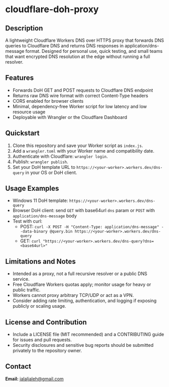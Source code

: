 # cloudflare-doh-proxy

## Description
A lightweight Cloudflare Workers DNS over HTTPS proxy that forwards DNS queries to Cloudflare DNS and returns DNS responses in application/dns-message format. Designed for personal use, quick testing, and small teams that want encrypted DNS resolution at the edge without running a full resolver.

## Features
- Forwards DoH GET and POST requests to Cloudflare DNS endpoint  
- Returns raw DNS wire format with correct Content-Type headers  
- CORS enabled for browser clients  
- Minimal, dependency-free Worker script for low latency and low resource usage  
- Deployable with Wrangler or the Cloudflare Dashboard

## Quickstart
1. Clone this repository and save your Worker script as `index.js`.  
2. Add a `wrangler.toml` with your Worker name and compatibility date.  
3. Authenticate with Cloudflare: `wrangler login`.  
4. Publish: `wrangler publish`.  
5. Set your DoH template URL to `https://<your-worker>.workers.dev/dns-query` in your OS or DoH client.

## Usage Examples
- Windows 11 DoH template: `https://<your-worker>.workers.dev/dns-query`  
- Browser DoH client: send `GET` with base64url `dns` param or `POST` with `application/dns-message` body  
- Test with curl:  
  - POST: `curl -X POST -H "Content-Type: application/dns-message" --data-binary @query.bin https://<your-worker>.workers.dev/dns-query`  
  - GET: `curl "https://<your-worker>.workers.dev/dns-query?dns=<base64url>"`

## Limitations and Notes
- Intended as a proxy, not a full recursive resolver or a public DNS service.  
- Free Cloudflare Workers quotas apply; monitor usage for heavy or public traffic.  
- Workers cannot proxy arbitrary TCP/UDP or act as a VPN.  
- Consider adding rate limiting, authentication, and logging if exposing publicly or scaling usage.

## License and Contribution
- Include a LICENSE file (MIT recommended) and a CONTRIBUTING guide for issues and pull requests.  
- Security disclosures and sensitive bug reports should be submitted privately to the repository owner.

## Contact
**Email:** jalaljaleh@gmail.com  

